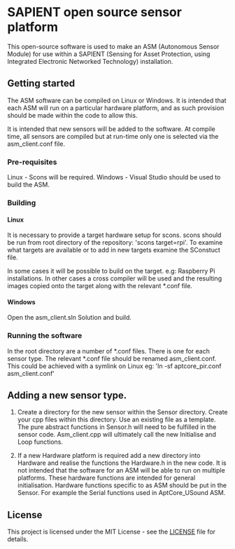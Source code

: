 # SAPIENT open source sensor platform

This open-source software is used to make an ASM (Autonomous Sensor Module) for use within a SAPIENT (Sensing for Asset Protection, using Integrated Electronic Networked Technology) installation.

## Getting started
The ASM software can be compiled on Linux or Windows. It is intended that each ASM will run on a particular hardware platform, and as such provision should be made within the code to allow this.

It is intended that new sensors will be added to the software. At compile time, all sensors are compiled but at run-time only one is selected via the asm_client.conf file.

### Pre-requisites
Linux - Scons will be required.
Windows - Visual Studio should be used to build the ASM.

### Building
#### Linux
It is necessary to provide a target hardware setup for scons. scons should be run from root directory of the repository: 'scons target=rpi'. To examine what targets are available or to add in new targets examine the SConstuct file.

In some cases it will be possible to build on the target. e.g: Raspberry Pi installations. In other cases a cross compiler will be used and the resulting images copied onto the target along with the relevant *.conf file.

#### Windows
Open the asm_client.sln Solution and build.

### Running the software
In the root directory are a number of *.conf files. There is one for each sensor type. The relevant *.conf file should be renamed asm_client.conf. This could be achieved with a symlink on Linux eg: 'ln -sf aptcore_pir.conf asm_client.conf'

## Adding a new sensor type.
1. Create a directory for the new sensor within the Sensor directory. Create your cpp files within this directory. Use an existing file as a template. The pure abstract functions in Sensor.h will need to be fulfilled in the sensor code. Asm_client.cpp will ultimately call the new Initialise and Loop functions.

2. If a new Hardware platform is required add a new directory into Hardware and realise the functions the Hardware.h in the new code. It is not intended that the software for an ASM will be able to run on multiple platforms. These hardware functions are intended for general initialisation. Hardware functions specific to as ASM should be put in the Sensor. For example the Serial functions used in AptCore_USound ASM. 

## License
This project is licensed under the MIT License - see the [LICENSE](LICENSE) file for details.



